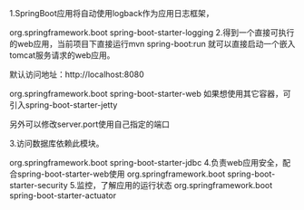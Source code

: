 1.SpringBoot应用将自动使用logback作为应用日志框架，

<dependency>
    <groupId>org.springframework.boot</groupId>
    <artifactId>spring-boot-starter-logging</artifactId>
</dependency>
2.得到一个直接可执行的web应用，当前项目下直接运行mvn spring-boot:run 就可以直接启动一个嵌入tomcat服务请求的web应用。

默认访问地址：http://localhost:8080

<dependency>
    <groupId>org.springframework.boot</groupId>
    <artifactId>spring-boot-starter-web</artifactId>
</dependency>
如果想使用其它容器，可引入spring-boot-starter-jetty

另外可以修改server.port使用自己指定的端口

3.访问数据库依赖此模块。

<dependency>
    <groupId>org.springframework.boot</groupId>
    <artifactId>spring-boot-starter-jdbc</artifactId>
</dependency>
4.负责web应用安全，配合spring-boot-starter-web使用

<dependency>
    <groupId>org.springframework.boot</groupId>
    <artifactId>spring-boot-starter-security</artifactId>
</dependency>
5.监控，了解应用的运行状态

<dependency>
    <groupId>org.springframework.boot</groupId>
    <artifactId>spring-boot-starter-actuator</artifactId>
</dependency>
